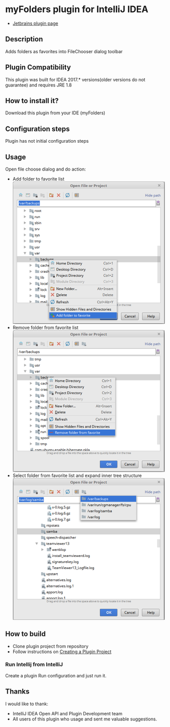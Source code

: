 # myFolders plugin for IntelliJ IDEA

* [Jetbrains plugin page](http://plugins.jetbrains.com/plugin/10513-myfolders-plugin-for-intellij-idea)

## Description
Adds folders as favorites into FileChooser dialog toolbar

## Plugin Compatibility
This plugin was built for IDEA 2017.* versions(older versions do not guarantee) and requires JRE 1.8

## How to install it?
Download this plugin from your IDE (myFolders)

## Configuration steps
Plugin has not initial configuration steps

## Usage

Open file choose dialog and do action:
* Add folder to favorite list \
![Add](https://github.com/wertklop/myFolders/raw/master/doc/addToFavorite.png)
* Remove folder from favorite list \
![Remove](https://github.com/wertklop/myFolders/raw/master/doc/removeFromFavorite.png)
* Select folder from favorite list and expand inner tree structure \
![Select](https://github.com/wertklop/myFolders/raw/master/doc/selectFromFavorites.png)

## How to build

* Clone plugin project from repository
* Follow instructions on [Creating a Plugin Project](http://www.jetbrains.org/intellij/sdk/docs/basics/getting_started/creating_plugin_project.html)

### Run Intellij from IntelliJ

Create a plugin Run configuration and just run it.

## Thanks

I would like to thank:
* IntelliJ IDEA Open API and Plugin Development team
* All users of this plugin who usage and sent me valuable suggestions.